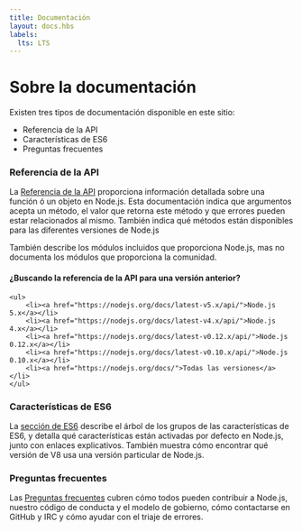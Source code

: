 ```yaml
---
title: Documentación
layout: docs.hbs
labels:
  lts: LTS
---
```


# Sobre la documentación

Existen tres tipos de documentación disponible en este sitio:

* Referencia de la API
* Características de ES6
* Preguntas frecuentes

### Referencia de la API

La [Referencia de la API](/api/) proporciona información detallada sobre una función ó un objeto en Node.js. Esta
documentación indica que argumentos acepta un método, el valor que retorna este método y que errores pueden estar
relacionados al mismo. También indica qué métodos están disponibles para las diferentes versiones de Node.js

También describe los módulos incluidos que proporciona Node.js, mas no documenta los módulos que proporciona la comunidad.

<div class="highlight-box">
    <h4>¿Buscando la referencia de la API para una versión anterior?</h4>

    <ul>
        <li><a href="https://nodejs.org/docs/latest-v5.x/api/">Node.js 5.x</a></li>
        <li><a href="https://nodejs.org/docs/latest-v4.x/api/">Node.js 4.x</a></li>
        <li><a href="https://nodejs.org/docs/latest-v0.12.x/api/">Node.js 0.12.x</a></li>
        <li><a href="https://nodejs.org/docs/latest-v0.10.x/api/">Node.js 0.10.x</a></li>
        <li><a href="https://nodejs.org/docs/">Todas las versiones</a></li>
    </ul>
</div>

### Características de ES6

La [sección de ES6](/en/docs/es6/) describe el árbol de los grupos de las características de ES6, y detalla qué
características están activadas por defecto en Node.js, junto con enlaces explicativos. También muestra cómo encontrar
qué versión de V8 usa una versión particular de Node.js.

### Preguntas frecuentes

Las [Preguntas frecuentes](/en/docs/faq/) cubren cómo todos pueden contribuir a Node.js, nuestro código de conducta y el
modelo de gobierno, cómo contactarse en GitHub y IRC y cómo ayudar con el triaje de errores.
